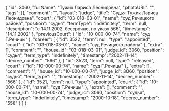 {
    "id": 3060,
    "fullName": "Тужик Лариса Леонидовна",
    "photoURL": "",
    "tags": [],
    "comment": "",
    "layout": "judge",
    "title": "Судья Тужик Лариса Леонидовна",
    "court": {
        "id": "03-018-03-01",
        "name": "суд Речицкого района",
        "position": "судья",
        "termType": "indefinitely",
        "term": null,
        "description": "c 14.11.2002, бессрочно, по указу 566",
        "timestamp": "14.11.2002"
    },
    "previousCourt": {
        "id": "10-000-00-74",
        "name": "суд Г.Речицы"
    },
    "career": [
        {
            "id": 3522,
            "term": null,
            "type": "appointed",
            "court": {
                "id": "03-018-03-01",
                "name": "суд Речицкого района"
            },
            "extra": [],
            "comment": "",
            "house_id": "03-018-03-01",
            "judge_id": 3060,
            "position": "судья",
            "term_type": "indefinitely",
            "timestamp": "2002-11-14",
            "decree_number": "566"
        },
        {
            "id": 3523,
            "term": null,
            "type": "released",
            "court": {
                "id": "10-000-00-74",
                "name": "суд Г.Речицы"
            },
            "extra": [],
            "comment": "",
            "house_id": "10-000-00-74",
            "judge_id": 3060,
            "position": "судья",
            "term_type": "",
            "timestamp": "2002-11-14",
            "decree_number": "566"
        },
        {
            "id": 3521,
            "term": null,
            "type": "appointed",
            "court": {
                "id": "10-000-00-74",
                "name": "суд Г.Речицы"
            },
            "extra": [],
            "comment": "",
            "house_id": "10-000-00-74",
            "judge_id": 3060,
            "position": "судья",
            "term_type": "indefinitely",
            "timestamp": "2000-10-18",
            "decree_number": "558"
        }
    ]
}